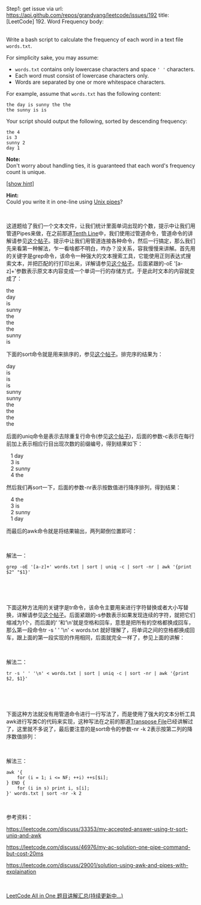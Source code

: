 Step1: get issue via url: https://api.github.com/repos/grandyang/leetcode/issues/192 
 title:[LeetCode] 192. Word Frequency 
 body:  
  

Write a bash script to calculate the frequency of each word in a text file `words.txt`.

For simplicity sake, you may assume:

  * `words.txt` contains only lowercase characters and space `' '` characters.
  * Each word must consist of lowercase characters only.
  * Words are separated by one or more whitespace characters.



For example, assume that `words.txt` has the following content:
    
    
    the day is sunny the the
    the sunny is is
    

Your script should output the following, sorted by descending frequency:
    
    
    the 4
    is 3
    sunny 2
    day 1
    

**Note:**  
Don't worry about handling ties, it is guaranteed that each word's frequency count is unique. 

[[show hint]](https://leetcode.com/problems/word-frequency/)

**Hint:**  
Could you write it in one-line using [Unix pipes](http://tldp.org/HOWTO/Bash-Prog-Intro-HOWTO-4.html)? 

 

这道题给了我们一个文本文件，让我们统计里面单词出现的个数，提示中让我们用管道Pipes来做，在之前那道[Tenth Line](http://www.cnblogs.com/grandyang/p/5376902.html)中，我们使用过管道命令，管道命令的讲解请参见[这个帖子](http://www.programgo.com/article/6462705832/;jsessionid=01A7179C41368EACBD963D21018878B2)。提示中让我们用管道连接各种命令，然后一行搞定，那么我们先来看第一种解法，乍一看啥都不明白，咋办？没关系，容我慢慢来讲解。首先用的关键字是grep命令，该命令一种强大的文本搜索工具，它能使用正则表达式搜索文本，并把匹配的行打印出来，详解请参见[这个帖子](http://www.cnblogs.com/peida/archive/2012/12/17/2821195.html)。后面紧跟的-oE '[a-z]+'参数表示原文本内容变成一个单词一行的存储方式，于是此时文本的内容就变成了：

the  
day  
is  
sunny  
the  
the  
the  
sunny  
is

下面的sort命令就是用来排序的，参见[这个帖子](http://blog.csdn.net/monkeyduck/article/details/10097829)。排完序的结果为：

day  
is  
is  
is  
sunny  
sunny  
the  
the  
the  
the

后面的uniq命令是表示去除重复行命令(参见[这个帖子](http://blog.51yip.com/shell/1022.html))，后面的参数-c表示在每行前加上表示相应行目出现次数的前缀编号，得到结果如下： 

   1 day  
   3 is  
   2 sunny  
   4 the

然后我们再sort一下，后面的参数-nr表示按数值进行降序排列，得到结果：

   4 the  
   3 is  
   2 sunny  
   1 day  

而最后的awk命令就是将结果输出，两列颠倒位置即可：

 

解法一：
    
    
    grep -oE '[a-z]+' words.txt | sort | uniq -c | sort -nr | awk '{print $2" "$1}' 

 

 

下面这种方法用的关键字是tr命令，该命令主要用来进行字符替换或者大小写替换，详解请参见[这个帖子](http://www.cnblogs.com/leaven/archive/2011/01/05/1926194.html)。后面紧跟的-s参数表示如果发现连续的字符，就把它们缩减为1个，而后面的‘ ’和‘\n'就是空格和回车，意思是把所有的空格都换成回车，那么第一段命令tr -s ' ' '\n' < words.txt 就好理解了，将单词之间的空格都换成回车，跟上面的第一段实现的作用相同，后面就完全一样了，参见上面的讲解：

 

解法二：
    
    
    tr -s ' ' '\n' < words.txt | sort | uniq -c | sort -nr | awk '{print $2, $1}'

 

 

下面这种方法就没有用管道命令进行一行写法了，而是使用了强大的文本分析工具awk进行写类C的代码来实现，这种写法在之前的那道[Transpose File](http://www.cnblogs.com/grandyang/p/5382166.html)已经讲解过了，这里就不多说了，最后要注意的是sort命令的参数-nr -k 2表示按第二列的降序数值排列：

 

解法三：
    
    
    awk '{
        for (i = 1; i <= NF; ++i) ++s[$i];
    } END {
        for (i in s) print i, s[i];
    }' words.txt | sort -nr -k 2

 

参考资料：

<https://leetcode.com/discuss/33353/my-accepted-answer-using-tr-sort-uniq-and-awk>

<https://leetcode.com/discuss/46976/my-ac-solution-one-pipe-command-but-cost-20ms>

<https://leetcode.com/discuss/29001/solution-using-awk-and-pipes-with-explaination>

 

[LeetCode All in One 题目讲解汇总(持续更新中...)](http://www.cnblogs.com/grandyang/p/4606334.html)
